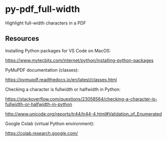 # py-pdf_full-width
Highlight full-width characters in a PDF

## Resources
Installing Python packages for VS Code on MacOS:

https://www.mytecbits.com/internet/python/installing-python-packages

PyMuPDF documentation (classes):

https://pymupdf.readthedocs.io/en/latest/classes.html

Checking a character is fullwidth or halfwidth in Python:

https://stackoverflow.com/questions/23058564/checking-a-character-is-fullwidth-or-halfwidth-in-python

http://www.unicode.org/reports/tr44/tr44-4.html#Validation_of_Enumerated

Google Colab (virtual Python environment):

https://colab.research.google.com/